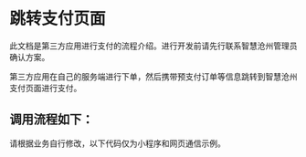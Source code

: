 # 跳转支付页面

此文档是第三方应用进行支付的流程介绍。进行开发前请先行联系智慧沧州管理员确认方案。

第三方应用在自己的服务端进行下单，然后携带预支付订单等信息跳转到智慧沧州支付页面进行支付。

## 调用流程如下：
请根据业务自行修改，以下代码仅为小程序和网页通信示例。
<script setup>
const codeString = `
// template
<div>
  <button @click="handleClick">跳转小程序</button>
</div>

// script
import Qs from "qs";
import wx from "weixin-js-sdk";
function jumpToMiniProgramPage(url) {
  function getGUID() {
    return "xxxxxxxx-xxxx-4xxx-yxxx-xxxxxxxxxxxx".replace(/[xy]/g, function (
        c
    ) {
      var r = (Math.random() * 16) | 0,
          v = c == "x" ? r : (r & 0x3) | 0x8;
      return v.toString(16);
    });
  }
  return new Promise((resolve, reject) => {
    var _uuid = getGUID();
    var { hash } = window.location;
    var href = location.href.split("#")[0];
    // 带给小程序页面的参数
    let defaultQuery = Qs.stringify({
      href,
      hash,
      uuid: _uuid,
    });
    // query参数连接符
    let joiner = url.indexOf("?") < 0 ? "?" : "&";
    // hashchange的监听事件
    var hashchangeFunc = (_) => {
      var { callback: result, uuid } = Qs.parse(location.hash.split("?")[1]);
      // 防止其他代码改变hash值影响到当前回调
      if (_uuid === uuid) {
        // 防止回调参数未取到
        try {
          result = decodeURIComponent(result);
          result = JSON.parse(result || "{}");
        } catch (e) {
          result = {};
        }
        var { errorCode, message, data } = result;
        // 前端人脸核身成功
        if (errorCode === 0) {
          resolve(result);
        // 其他微信返回的失败原因
        } else {
          reject(result);
        }
        // 由于小程序改变了页面的hash，需要返回
        history.back();
        // 移除当前hashchange的监听
        window.removeEventListener("hashchange", hashchangeFunc);
      }
    };
    alert(
        \`当前location.href值为: \${location.href}\\r\\n\\r\\n跳转地址: \${url}\${joiner}\${defaultQuery}\`
    );
    // 跳转到对应页面, webview->小程序的通讯智能通过跳转小程序页面并且带入参数的方式
    wx.miniProgram.navigateTo({
      url: \`\${url}\${joiner}\${defaultQuery}\`,
    });
    // 监听hash变更，由于小程序没有api去实现小程序->webview的通讯，只能通过改变页面的hash传递消息
    // 改变hash并不会导致webview刷新
    window.addEventListener("hashchange", hashchangeFunc);
  });
}

function handleClick() {
    // 请对参数进行encodeURLComponent编码后，加入到地址中
   var url = "/pages/openPage/payment/payment?prepayId=12&paySign=12&timeStamp=23&nonceStr=12&otherParams=12";
  jumpToMiniProgramPage(url)
      .then(({ errorCode, message, data }) => {
        // errorCode: -1 ,参数传错了
        // errorCode: 0 ,支付成功
        // errorCode:1, 支付取消
        // errorCode:2, 支付错误
        // errorCode:3, 用户主动返回（未点击立即支付）
        // data: 传给小程序的不必要参数{otherParams:12}
        alert(\`获取成功: \${JSON.stringify(data)}\` + message);
        //书写代码逻辑位置
      })
      .catch(({ errorCode, message, data }) => {
        alert(\`获取失败: \${message}\` + msg);
      });
}
`
</script>
<CodeDisplay :code="codeString"></CodeDisplay>
